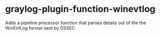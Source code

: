 # graylog-plugin-function-winevtlog

Adds a pipeline processor function that parses details out of the the WinEvtLog format sent by OSSEC.
